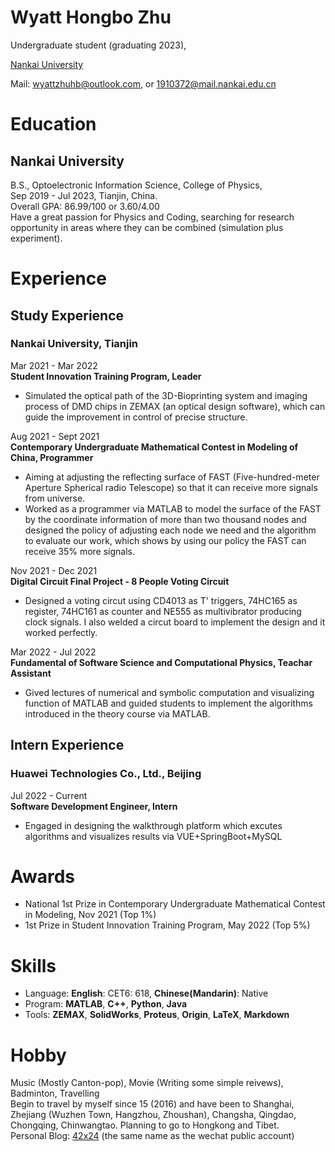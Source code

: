 # Wyatt Hongbo Zhu

Undergraduate student (graduating 2023),

[Nankai University](https://en.nankai.edu.cn/)  

Mail: wyattzhuhb@outlook.com, or 1910372@mail.nankai.edu.cn

# Education
## Nankai University
B.S., Optoelectronic Information Science, College of Physics,  
Sep 2019 - Jul 2023, Tianjin, China.  
Overall GPA: 86.99/100 or 3.60/4.00 \
Have a great passion for Physics and Coding, searching for research opportunity in areas where they can be combined (simulation plus experiment).

# Experience
## Study Experience
### Nankai University, Tianjin
Mar 2021 - Mar 2022 \
**Student Innovation Training Program, Leader**
- Simulated the optical path of the 3D-Bioprinting system and imaging process of DMD chips in ZEMAX (an optical design software), which can guide the improvement in 
control of precise structure.

Aug 2021 - Sept 2021 \
**Contemporary Undergraduate Mathematical Contest in Modeling of China, Programmer**
- Aiming at adjusting the reflecting surface of FAST (Five-hundred-meter Aperture Spherical radio Telescope) so that it can receive more signals from universe.
- Worked as a programmer via MATLAB to model the surface of the FAST by the coordinate information of more than two thousand nodes and designed the policy of adjusting each node we need and the algorithm to evaluate our work, which shows by using our policy the FAST can receive 35% more signals.

Nov 2021 - Dec 2021 \
**Digital Circuit Final Project - 8 People Voting Circuit**
- Designed a voting circut using CD4013 as T' triggers, 74HC165 as register, 74HC161 as counter and NE555 as multivibrator producing clock signals. I also welded a circut board to implement the design and it worked perfectly.

Mar 2022 - Jul 2022 \
**Fundamental of Software Science and Computational Physics, Teachar Assistant**
- Gived lectures of numerical and symbolic computation and visualizing function of MATLAB and guided students to implement the algorithms introduced in the theory course via MATLAB.

## Intern Experience
### Huawei Technologies Co., Ltd., Beijing
Jul 2022 - Current \
**Software Development Engineer, Intern**
- Engaged in designing the walkthrough platform which excutes algorithms and visualizes results via VUE+SpringBoot+MySQL

# Awards
- National 1st Prize in Contemporary Undergraduate Mathematical Contest in Modeling, Nov 2021 (Top 1%)
- 1st Prize in Student Innovation Training Program, May 2022 (Top 5%)

# Skills
- Language: **English**: CET6: 618, **Chinese(Mandarin)**: Native
- Program: **MATLAB**, **C++**, **Python**, **Java**
- Tools: **ZEMAX**, **SolidWorks**, **Proteus**, **Origin**, **LaTeX**, **Markdown**

# Hobby
Music (Mostly Canton-pop), Movie (Writing some simple reivews), Badminton, Travelling \
Begin to travel by myself since 15 (2016) and have been to Shanghai, Zhejiang (Wuzhen Town, Hangzhou, Zhoushan), Changsha, Qingdao, Chongqing, Chinwangtao. Planning to go to Hongkong and Tibet.\
Personal Blog: [42x24](https://42x24.fun) (the same name as the wechat public account)
